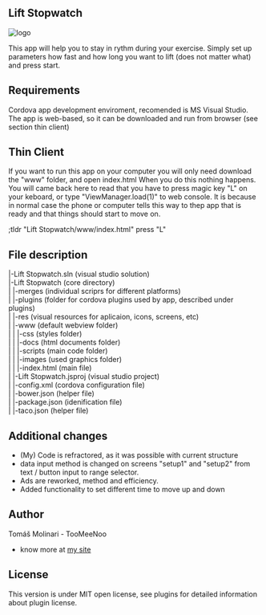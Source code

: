 ## Lift Stopwatch
![logo]("http://toomeenoo.ml/img/Square71x71Logo.scale-240.png")

This app will help you to stay in rythm during your exercise. Simply set up parameters how fast and how long you want to lift (does not matter what) and press start.

## Requirements

Cordova app development enviroment, recomended is MS Visual Studio. The app is web-based, so it can be downloaded and run from browser (see section thin client)

## Thin Client

If you want to run this app on your computer you will only need download the "www" folder, and open index.html
When you do this nothing happens. You will came back here to read that you have to press magic key "L" on your keboard, or type "ViewManager.load(1)" to web console. It is because in normal case the phone or computer tells this way to thep app that is ready and that things should start to move on.

;tldr "Lift Stopwatch/www/index.html" press "L"

## File description

 |-Lift Stopwatch.sln	(visual studio solution)<br />
 |-Lift Stopwatch	(core directory)<br />
 | |-merges	(individual scriprs for different platforms)<br />
 | |-plugins	(folder for cordova plugins used by app, described under plugins)<br />
 | |-res	(visual resources for aplicaion, icons, screens, etc)<br />
 | |-www	(default webview folder)<br />
 | | |-css	(styles folder)<br />
 | | |-docs	(html documents folder)<br />
 | | |-scripts	(main code folder)<br />
 | | |-images	(used graphics folder)<br />
 | | |-index.html (main file)<br />
 | |-Lift Stopwatch.jsproj	(visual studio project)<br />
 | |-config.xml	(cordova configuration file)<br />
 | |-bower.json	(helper file)<br />
 | |-package.json	(idenification file)<br />
 | |-taco.json	(helper file)<br />


## Additional changes

+ (My) Code is refractored, as it was possible with current structure
+ data input method is changed on screens "setup1" and "setup2" from text / button input to range selector. 
+ Ads are reworked, method and efficiency. 
+ Added functionality to set different time to move up and down

## Author

Tomáš Molinari - TooMeeNoo
- know more at [my site](http://toomeenoo.ml)


## License

This version is under MIT open license, see plugins for detailed information about plugin license.
